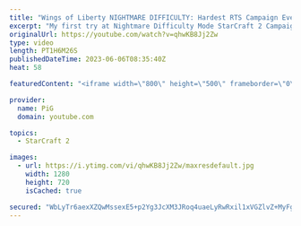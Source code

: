 ```yaml
---
title: "Wings of Liberty NIGHTMARE DIFFICULTY: Hardest RTS Campaign Ever  Part 1 - StarCraft 2"
excerpt: "My first try at Nightmare Difficulty Mode StarCraft 2 Campaign created by GiantGrantGames and his amazing modding community. Having lots of fun with it!  0:00 Liberation Day 4:53 The Outlaws 17:38 Zero Hour  -- 🐷 Second Channel for Learning StarCraft 2: https://www.youtube.com/c/PiGRandom 🐷 Third Channel"
originalUrl: https://youtube.com/watch?v=qhwKB8Jj2Zw
type: video
length: PT1H6M26S
publishedDateTime: 2023-06-06T08:35:40Z
heat: 58

featuredContent: "<iframe width=\"800\" height=\"500\" frameborder=\"0\" src=\"https://www.youtube.com/embed/qhwKB8Jj2Zw\" allow=\"accelerometer; autoplay; encrypted-media; gyroscope; picture-in-picture\" allowfullscreen></iframe>"

provider:
  name: PiG
  domain: youtube.com

topics:
  - StarCraft 2

images:
  - url: https://i.ytimg.com/vi/qhwKB8Jj2Zw/maxresdefault.jpg
    width: 1280
    height: 720
    isCached: true

secured: "WbLyTr6aexXZQwMssexE5+p2Yg3JcXM3JRoq4uaeLyRwRxil1xVGZlvZ+MyFgkVl1oZuvKVKw0m19TtWd8X89UCpDIzAGPuivdRiw5zzRMKa9FaIz0A7g3GbYeHOa/NDferplNetpdlsnvQzaXQ7fWLtqmLaGO6spDFu6/q8TRxOXJxVkcLzNrxkzNFHpUhMER88Xh22O31d0hYZ7F3rg+NSHe/h+t5XuKj5S0Dxisg3zhuyuNi3y+ZpF4BQzA7M57cDQb4DN83qL/u+9ZxsVUTHkQiNYWbRlmwvPvC2Xgl5Pq3sEkNPoBoiu2Zgcxg6dUoV9tUPcQUCF16dqdo5AZure4D00BifbaEf57hGHTldivBFaEXlCkLtZ9kkvoS4EBNZX2ovJZzDrMN5WkGpJRzgY4aFM0eJYT1zIiCBDxo=;rO1/QwSw6ip5/fjgPKRbtQ=="
---
```



